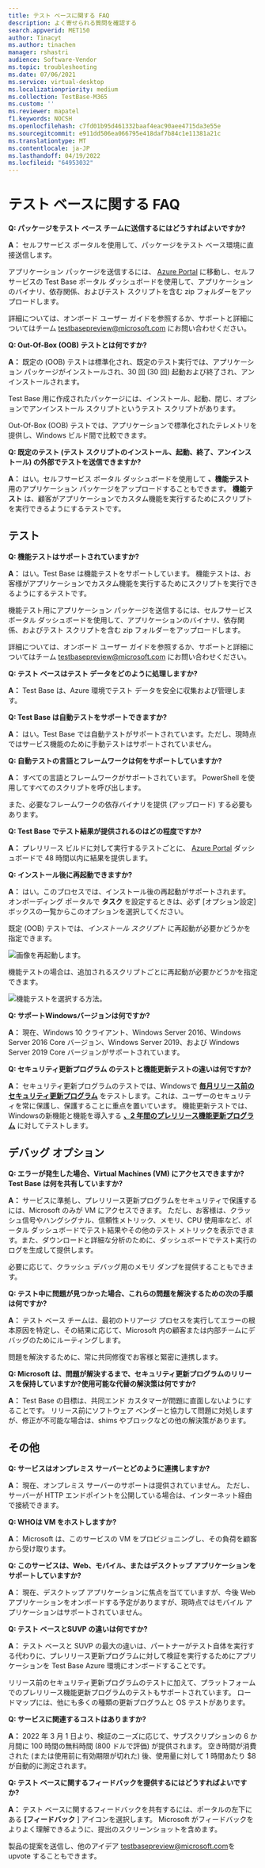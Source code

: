 ```yaml
---
title: テスト ベースに関する FAQ
description: よく寄せられる質問を確認する
search.appverid: MET150
author: Tinacyt
ms.author: tinachen
manager: rshastri
audience: Software-Vendor
ms.topic: troubleshooting
ms.date: 07/06/2021
ms.service: virtual-desktop
ms.localizationpriority: medium
ms.collection: TestBase-M365
ms.custom: ''
ms.reviewer: mapatel
f1.keywords: NOCSH
ms.openlocfilehash: c7fd01b95d461332baaf4eac90aee4715da3e55e
ms.sourcegitcommit: e911dd506ea066795e418daf7b84c1e11381a21c
ms.translationtype: MT
ms.contentlocale: ja-JP
ms.lasthandoff: 04/19/2022
ms.locfileid: "64953032"
---
```

# <a name="test-base-faq"></a>テスト ベースに関する FAQ

**Q: パッケージをテスト ベース チームに送信するにはどうすればよいですか?**

**A：** セルフサービス ポータルを使用して、パッケージをテスト ベース環境に直接送信します。

アプリケーション パッケージを送信するには、 [Azure Portal](https://www.aka.ms/testbaseportal "テスト ベースのホームページ") に移動し、セルフサービスの Test Base ポータル ダッシュボードを使用して、アプリケーションのバイナリ、依存関係、およびテスト スクリプトを含む zip フォルダーをアップロードします。

詳細については、オンボード ユーザー ガイドを参照するか、サポートと詳細についてはチーム <testbasepreview@microsoft.com> にお問い合わせください。

**Q: Out-Of-Box (OOB) テストとは何ですか?**

**A：** 既定の (OOB) テストは標準化され、既定のテスト実行では、アプリケーション パッケージがインストールされ、30 回 (30 回) 起動および終了され、アンインストールされます。

Test Base 用に作成されたパッケージには、インストール、起動、閉じ、オプションでアンインストール スクリプトというテスト スクリプトがあります。

Out-Of-Box (OOB) テストでは、アプリケーションで標準化されたテレメトリを提供し、Windows ビルド間で比較できます。

**Q: 既定のテスト (テスト スクリプトのインストール、起動、終了、アンインストール) の外部でテストを送信できますか?**

**A：** はい。セルフサービス ポータル ダッシュボードを使用して **、機能テスト** 用のアプリケーション パッケージをアップロードすることもできます。
**機能テスト** は、顧客がアプリケーションでカスタム機能を実行するためにスクリプトを実行できるようにするテストです。

## <a name="testing"></a>テスト

**Q: 機能テストはサポートされていますか?**

**A：** はい。Test Base は機能テストをサポートしています。 機能テストは、お客様がアプリケーションでカスタム機能を実行するためにスクリプトを実行できるようにするテストです。

機能テスト用にアプリケーション パッケージを送信するには、セルフサービス ポータル ダッシュボードを使用して、アプリケーションのバイナリ、依存関係、およびテスト スクリプトを含む zip フォルダーをアップロードします。

詳細については、オンボード ユーザー ガイドを参照するか、サポートと詳細についてはチーム <testbasepreview@microsoft.com> にお問い合わせください。

**Q: テスト ベースはテスト データをどのように処理しますか?**

**A：** Test Base は、Azure 環境でテスト データを安全に収集および管理します。

**Q: Test Base は自動テストをサポートできますか?**

**A：** はい。Test Base では自動テストがサポートされています。ただし、現時点ではサービス機能のために手動テストはサポートされていません。

**Q: 自動テストの言語とフレームワークは何をサポートしていますか?**

**A：** すべての言語とフレームワークがサポートされています。 PowerShell を使用してすべてのスクリプトを呼び出します。

また、必要なフレームワークの依存バイナリを提供 (アップロード) する必要もあります。

**Q: Test Base でテスト結果が提供されるのはどの程度ですか?**

**A：** プレリリース ビルドに対して実行するテストごとに、 [Azure Portal](https://www.aka.ms/testbaseportal "テスト ベースのホームページ") ダッシュボードで 48 時間以内に結果を提供します。

**Q: インストール後に再起動できますか?**

**A：** はい。このプロセスでは、インストール後の再起動がサポートされます。 オンボーディング ポータルで **タスク** を設定するときは、必ず [オプション設定] ボックスの一覧からこのオプションを選択してください。

既定 (OOB) テストでは、_インストール スクリプト_ に再起動が必要かどうかを指定できます。

![画像を再起動します。](Media/reboot.png)

機能テストの場合は、追加されるスクリプトごとに再起動が必要かどうかを指定できます。

![機能テストを選択する方法。](Media/functionalreboot.png)

**Q: サポートWindowsバージョンは何ですか?**

**A：** 現在、Windows 10 クライアント、Windows Server 2016、Windows Server 2016 Core バージョン、Windows Server 2019、および Windows Server 2019 Core バージョンがサポートされています。

**Q: セキュリティ更新プログラム のテストと機能更新テストの違いは何ですか?**

**A：** セキュリティ更新プログラムのテストでは、Windowsで **<ins>毎月リリース前のセキュリティ更新プログラム</ins>** をテストします。これは、ユーザーのセキュリティを常に保護し、保護することに重点を置いています。 機能更新テストでは、Windowsの新機能と機能を導入する **<ins>、2 年間のプレリリース機能更新プログラム</ins>** に対してテストします。

## <a name="debugging-options"></a>デバッグ オプション

**Q: エラーが発生した場合、Virtual Machines (VM) にアクセスできますか?Test Base は何を共有していますか?**

**A：** サービスに準拠し、プレリリース更新プログラムをセキュリティで保護するには、Microsoft のみが VM にアクセスできます。 ただし、お客様は、クラッシュ信号やハングシグナル、信頼性メトリック、メモリ、CPU 使用率など、ポータル ダッシュボードでテスト結果やその他のテスト メトリックを表示できます。また、ダウンロードと詳細な分析のために、ダッシュボードでテスト実行のログを生成して提供します。

必要に応じて、クラッシュ デバッグ用のメモリ ダンプを提供することもできます。

**Q: テスト中に問題が見つかった場合、これらの問題を解決するための次の手順は何ですか?**

**A：** テスト ベース チームは、最初のトリアージ プロセスを実行してエラーの根本原因を特定し、その結果に応じて、Microsoft 内の顧客または内部チームにデバッグのためにルーティングします。

問題を解決するために、常に共同修復でお客様と緊密に連携します。

**Q: Microsoft は、問題が解決するまで、セキュリティ更新プログラムのリリースを保持していますか?使用可能な代替の解決策は何ですか?**

**A：** Test Base の目標は、共同エンド カスタマーが問題に直面しないようにすることです。 リリース前にソフトウェア ベンダーと協力して問題に対処しますが、修正が不可能な場合は、shims やブロックなどの他の解決策があります。

## <a name="miscellaneous"></a>その他

**Q: サービスはオンプレミス サーバーとどのように連携しますか?**

**A：** 現在、オンプレミス サーバーのサポートは提供されていません。 ただし、サーバーが HTTP エンドポイントを公開している場合は、インターネット経由で接続できます。

**Q: WHOは VM をホストしますか?**

**A：** Microsoft は、このサービスの VM をプロビジョニングし、その負荷を顧客から受け取ります。

**Q: このサービスは、Web、モバイル、またはデスクトップ アプリケーションをサポートしていますか?**

**A：** 現在、デスクトップ アプリケーションに焦点を当てていますが、今後 Web アプリケーションをオンボードする予定がありますが、現時点ではモバイル アプリケーションはサポートされていません。

**Q: テスト ベースとSUVP の違いは何ですか?**

**A：** テスト ベースと SUVP の最大の違いは、パートナーがテスト自体を実行する代わりに、プレリリース更新プログラムに対して検証を実行するためにアプリケーションを Test Base Azure 環境にオンボードすることです。

リリース前のセキュリティ更新プログラムのテストに加えて、プラットフォームでのプレリリース機能更新プログラムのテストもサポートされています。 ロードマップには、他にも多くの種類の更新プログラムと OS テストがあります。

**Q: サービスに関連するコストはありますか?**

**A：** 2022 年 3 月 1 日より、検証のニーズに応じて、サブスクリプションの 6 か月間に 100 時間の無料時間 (800 ドルで評価) が提供されます。 空き時間が消費された (または使用前に有効期限が切れた) 後、使用量に対して 1 時間あたり $8 が自動的に測定されます。

**Q: テスト ベースに関するフィードバックを提供するにはどうすればよいですか?**

**A：** テスト ベースに関するフィードバックを共有するには、ポータルの左下にある **[フィードバック** ] アイコンを選択します。 Microsoft がフィードバックをよりよく理解できるように、提出のスクリーンショットを含めます。

製品の提案を送信し、他のアイデア <testbasepreview@microsoft.com>を upvote することもできます。
